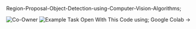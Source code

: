  Region-Proposal-Object-Detection-using-Computer-Vision-Algorithms;
  
![Co-Owner](https://github.com/SohelRana-aiub-Pro/Region-Proposal-Object-Detection-using-Computer-Vision-Algorithms/assets/133596903/0890aab8-fbe7-4ef5-b8ca-be6739a3dde1)
![Example Task](https://github.com/SohelRana-aiub-Pro/Region-Proposal-Object-Detection-using-Computer-Vision-Algorithms/assets/133596903/7e2aff07-c41a-4e08-a2ab-87f993960363)
Open With This Code using; Google Colab 
->
